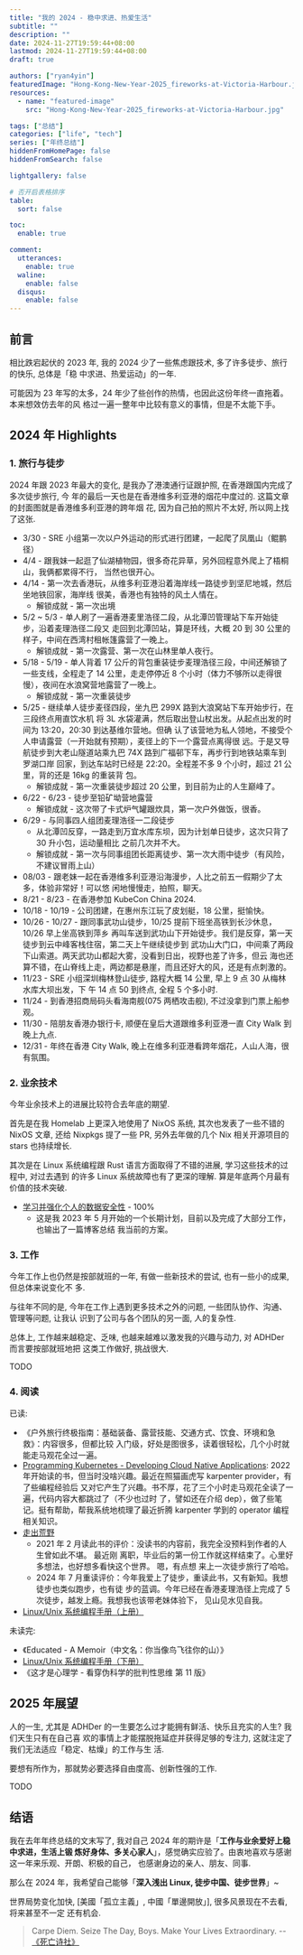```yaml
---
title: "我的 2024 - 稳中求进、热爱生活"
subtitle: ""
description: ""
date: 2024-11-27T19:59:44+08:00
lastmod: 2024-11-27T19:59:44+08:00
draft: true

authors: ["ryan4yin"]
featuredImage: "Hong-Kong-New-Year-2025_fireworks-at-Victoria-Harbour.jpg"
resources:
  - name: "featured-image"
    src: "Hong-Kong-New-Year-2025_fireworks-at-Victoria-Harbour.jpg"

tags: ["总结"]
categories: ["life", "tech"]
series: ["年终总结"]
hiddenFromHomePage: false
hiddenFromSearch: false

lightgallery: false

# 否开启表格排序
table:
  sort: false

toc:
  enable: true

comment:
  utterances:
    enable: true
  waline:
    enable: false
  disqus:
    enable: false
---
```


## 前言

相比跌宕起伏的 2023 年, 我的 2024 少了一些焦虑跟技术, 多了许多徒步、旅行的快乐, 总体是「稳
中求进、热爱运动」的一年.

可能因为 23 年写的太多，24 年少了些创作的热情，也因此这份年终一直拖着。本来想效仿去年的风
格过一遍一整年中比较有意义的事情，但是不太能下手。

## 2024 年 Highlights

### 1. 旅行与徒步

2024 年跟 2023 年最大的变化, 是我办了港澳通行证跟护照, 在香港跟国内完成了多次徒步旅行, 今
年的最后一天也是在香港维多利亚港的烟花中度过的. 这篇文章的封面图就是香港维多利亚港的跨年烟
花, 因为自己拍的照片不太好, 所以网上找了这张.

- 3/30 - SRE 小组第一次以户外运动的形式进行团建，一起爬了凤凰山（鲲鹏径）
- 4/4 - 跟我妹一起逛了仙湖植物园，很多奇花异草，另外回程意外爬上了梧桐山，我俩都累得不行，
  当然也很开心。
- 4/14 - 第一次去香港玩，从维多利亚港沿着海岸线一路徒步到坚尼地城，然后坐地铁回家，海岸线
  很美，香港也有独特的风土人情在。
  - 解锁成就 - 第一次出境
- 5/2 ~ 5/3 - 单人刷了一遍香港麦里浩径二段，从北潭凹管理站下车开始徒步，沿着麦理浩径二段又
  走回到北潭凹站，算是环线，大概 20 到 30 公里的样子，中间在西湾村租帐篷露营了一晚上。
  - 解锁成就 - 第一次露营、第一次在山林里单人夜行。
- 5/18 - 5/19 - 单人背着 17 公斤的背包重装徒步麦理浩径三段，中间还解锁了一些支线，全程走了
  14 公里，走走停停近 8 个小时（体力不够所以走得很慢），夜间在水浪窝营地露营了一晚上。
  - 解锁成就 - 第一次重装徒步
- 5/25 - 继续单人徒步麦径四段，坐九巴 299X 路到大浪窝站下车开始步行，在三段终点用直饮水机
  将 3L 水袋灌满，然后取出登山杖出发。从起点出发的时间为 13:20，20:30 到达基维尔营地。但确
  认了该营地为私人领地，不接受个人申请露营（一开始就有预期），麦径上的下一个露营点离得很
  远。于是又导航徒步到大老山隧道站乘九巴 74X 路到广福邨下车，再步行到地铁站乘车到罗湖口岸
  回家，到达车站时已经是 22:20。全程差不多 9 个小时，超过 21 公里，背的还是 16kg 的重装背
  包。
  - 解锁成就 - 第一次重装徒步超过 20 公里，到目前为止的人生巅峰了。
- 6/22 - 6/23 - 徒步至铅矿坳营地露营
  - 解锁成就 - 这次带了卡式炉气罐跟炊具，第一次户外做饭，很香。
- 6/29 - 与同事四人组团麦理浩径一二段徒步
  - 从北潭凹反穿，一路走到万宜水库东坝，因为计划单日徒步，这次只背了 30 升小包，运动量相比
    之前几次并不大。
  - 解锁成就 - 第一次与同事组团长距离徒步、第一次大雨中徒步（有风险，不建议冒雨上山）
- 08/03 - 跟老妹一起在香港维多利亚港沿海漫步，人比之前五一假期少了太多，体验非常好！可以悠
  闲地慢慢走，拍照，聊天。
- 8/21 - 8/23 - 在香港参加 KubeCon China 2024.
- 10/18 - 10/19 - 公司团建，在惠州东江玩了皮划艇，18 公里，挺愉快。
- 10/26 - 10/27 - 跟同事武功山徒步，10/25 提前下班坐高铁到长沙休息，10/26 早上坐高铁到萍乡
  再叫车送到武功山下开始徒步。我们是反穿，第一天徒步到云中峰客栈住宿，第二天上午继续徒步到
  武功山大门口，中间乘了两段下山索道。两天武功山都起大雾，没看到日出，视野也差了许多，但云
  海也还算不错，在山脊线上走，两边都是悬崖，而且还好大的风，还是有点刺激的。
- 11/23 - SRE 小组深圳梅林登山徒步, 路程大概 14 公里, 早上 9 点 30 从梅林水库大坝出发，下
  午 14 点 50 到终点, 全程 5 个多小时.
- 11/24 - 到香港招商局码头看海南舰(075 两栖攻击舰), 不过没拿到门票上船参观。
- 11/30 - 陪朋友香港办银行卡, 顺便在皇后大道跟维多利亚港一直 City Walk 到晚上九点.
- 12/31 - 年终在香港 City Walk, 晚上在维多利亚港看跨年烟花，人山人海，很有氛围。

### 2. 业余技术

今年业余技术上的进展比较符合去年底的期望.

首先是在我 Homelab 上更深入地使用了 NixOS 系统, 其次也发表了一些不错的 NixOS 文章, 还给
Nixpkgs 提了一些 PR, 另外去年做的几个 Nix 相关开源项目的 stars 也持续增长.

其次是在 Linux 系统编程跟 Rust 语言方面取得了不错的进展, 学习这些技术的过程中, 对过去遇到
的许多 Linux 系统故障也有了更深的理解. 算是年底两个月最有价值的技术突破.

- [学习并强化个人的数据安全性](https://thiscute.world/posts/an-incomplete-guide-to-data-security/) -
  100%
  - 这是我 2023 年 5 月开始的一个长期计划，目前以及完成了大部分工作，也输出了一篇博客总结
    我当前的方案。

### 3. 工作

今年工作上也仍然是按部就班的一年, 有做一些新技术的尝试, 也有一些小的成果, 但总体来说变化不
多.

与往年不同的是, 今年在工作上遇到更多技术之外的问题, 一些团队协作、沟通、管理等问题, 让我认
识到了公司与各个团队的另一面, 人的复杂性.

总体上, 工作越来越稳定、乏味, 也越来越难以激发我的兴趣与动力, 对 ADHDer 而言要按部就班地把
这类工作做好, 挑战很大.

TODO

### 4. 阅读

已读:

- 《户外旅行终极指南：基础装备、露营技能、交通方式、饮食、环境和急救》：内容很多，但都比较
  入门级，好处是图很多，读着很轻松，几个小时就能走马观花全过一遍。
- [Programming Kubernetes - Developing Cloud Native Applications](https://programming-kubernetes.info/):
  2022 年开始读的书，但当时没啥兴趣。最近在照猫画虎写 karpenter provider，有了些编程经验后
  又对它产生了兴趣。书不厚，花了三个小时走马观花全读了一遍，代码内容大都跳过了（不少也过时
  了，譬如还在介绍 dep），做了些笔记。挺有帮助，帮我系统地梳理了最近折腾 karpenter 学到的
  operator 编程相关知识。
- [走出荒野](https://book.douban.com/subject/27623508/)
  - 2021 年 2 月读此书的评价：没读书的内容前，我完全没预料到作者的人生曾如此不堪。 最近刚
    离职，毕业后的第一份工作就这样结束了。心里好多想法，也好想多看快这个世界。 嗯，有点想
    来上一次徒步旅行了哈哈。
  - 2024 年 7 月重读评价：今年我爱上了徒步，重读此书，又有新知。我想徒步也类似跑步，也有徒
    步的蓝调。今年已经在香港麦理浩径上完成了 5 次徒步，越发上瘾。我想我也该带老妹体验下，
    见山见水见自我。
- [Linux/Unix 系统编程手册（上册）](https://man7.org/tlpi/)

未读完:

- 《Educated - A Memoir（中文名：你当像鸟飞往你的山）》
- [Linux/Unix 系统编程手册（下册）](https://man7.org/tlpi/)
- 《这才是心理学 - 看穿伪科学的批判性思维 第 11 版》

## 2025 年展望

人的一生, 尤其是 ADHDer 的一生要怎么过才能拥有鲜活、快乐且充实的人生? 我们天生只有在自己喜
欢的事情上才能摆脱拖延症并获得足够的专注力, 这就注定了我们无法适应「稳定、枯燥」的工作与生
活.

要想有所作为，那就势必要选择自由度高、创新性强的工作.

TODO

## 结语

我在去年年终总结的文末写了, 我对自己 2024 年的期许是「**工作与业余爱好上稳中求进，生活上锻
炼好身体、多关心家人**」，感觉确实应验了。由衷地喜欢与感谢这一年来乐观、开朗、积极的自己，
也感谢身边的亲人、朋友、同事.

那么在 2024 年，我希望自己能够「**深入浅出 Linux, 徒步中国、徒步世界**」~

世界局势变化加快, [美國「孤立主義」, 中國「單邊開放」], 很多风景现在不去看, 将来甚至不一定
还有机会.

> Carpe Diem. Seize The Day, Boys. Make Your Lives Extraordinary. --
> [《死亡诗社》](https://movie.douban.com/subject/1291548/)
